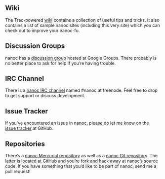 Wiki
----

The Trac-powered [wiki](http://projects.stoneship.org/trac/nanoc) contains a collection of useful tips and tricks. It also contains a list of sample nanoc sites (including this very site) which you can check out to improve your nanoc-fu.

Discussion Groups
-----------------

nanoc has a [discussion group](http://groups.google.com/group/nanoc) hosted at Google Groups. There probably is no better place to ask for help if you’re having trouble.

IRC Channel
----------

There is a [nanoc IRC channel](irc://chat.freenode.net/#nanoc) named #nanoc at freenode. Feel free to drop to get support or discuss development.

Issue Tracker
-------------

If you’ve encountered an issue in nanoc, please do let me know on the [issue tracker](http://github.com/ddfreyne/nanoc/issues) at GitHub.

Repositories
------------

There’s a [nanoc Mercurial repository](http://projects.stoneship.org/hg/nanoc) as well as a [nanoc Git repository](http://github.com/ddfreyne/nanoc). The latter is located at GitHub and you’re fork and hack away at nanoc’s source code. If you have something that you’d like to be part of nanoc, send me a pull request!
